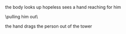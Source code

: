the body looks up hopeless
sees a hand reaching for him 

\pulling him out\

the hand drags the person out of the tower